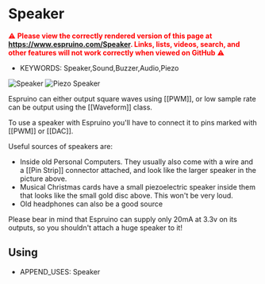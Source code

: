 <!--- Copyright (c) 2013 Gordon Williams, Pur3 Ltd. See the file LICENSE for copying permission. -->
Speaker
=======

<span style="color:red">:warning: **Please view the correctly rendered version of this page at https://www.espruino.com/Speaker. Links, lists, videos, search, and other features will not work correctly when viewed on GitHub** :warning:</span>

* KEYWORDS: Speaker,Sound,Buzzer,Audio,Piezo

![Speaker](Speaker/speaker.jpg)
![Piezo Speaker](Speaker/piezo.jpg)

Espruino can either output square waves using [[PWM]], or low sample rate can be output using the [[Waveform]] class.

To use a speaker with Espruino you'll have to connect it to pins marked with [[PWM]] or [[DAC]].

Useful sources of speakers are:

* Inside old Personal Computers. They usually also come with a wire and a [[Pin Strip]] connector attached, and look like the larger speaker in the picture above.
* Musical Christmas cards have a small piezoelectric speaker inside them that looks like the small gold disc above. This won't be very loud.
* Old headphones can also be a good source

Please bear in mind that Espruino can supply only 20mA at 3.3v on its outputs, so you shouldn't attach a huge speaker to it!


Using 
-----

* APPEND_USES: Speaker
